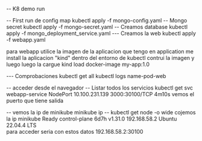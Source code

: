 -- K8 demo run

-- First run de config map
kubectl apply -f mongo-config.yaml
-- Mongo secret
kubectl apply -f mongo-secret.yaml
-- Creamos database
kubectl apply -f mongo_deployment_service.yaml 
--- Creamos la web
kubectl apply -f webapp.yaml 

para webapp utilice la imagen de la aplicacion que tengo en application
me install la aplicacion "kind"
dentro del entorno de kubectl contrui la imagen y luego
luego la cargue
kind load docker-image my-app:1.0


--- Comprobaciones
kubectl get all
kubectl logs name-pod-web

-- acceder desde el navegador
-- Listar todos los servicios
kubectl get svc
webapp-service   NodePort    10.100.231.139   <none>        3000:30100/TCP   4m10s
vemos el puerto que tiene salida

-- vemos la ip de minikube
minikube ip
-- kubectl get node -o wide
cojemos la ip
minikube   Ready    control-plane   6d7h   v1.31.0   192.168.58.2   <none>        Ubuntu 22.04.4 LTS   
para acceder seria con estos datos
192.168.58.2:30100





